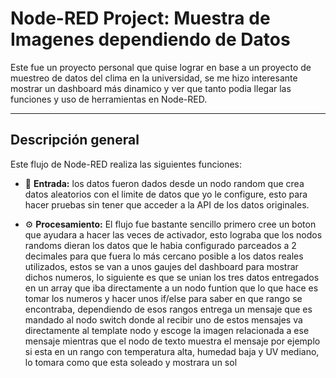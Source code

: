 # Node-RED Project: Muestra de Imagenes dependiendo de Datos

Este fue un proyecto personal que quise lograr en base a un proyecto de muestreo de datos del clima en la universidad, se me hizo interesante mostrar un dashboard más dinamico y ver que tanto podia llegar las funciones y uso de herramientas en Node-RED.

---
## Descripción general

Este flujo de Node-RED realiza las siguientes funciones:
- 📡 **Entrada:** los datos fueron dados desde un nodo random que crea datos aleatorios con el limite de datos que yo le configure, esto para hacer pruebas sin tener que acceder a la API de los datos originales.
   
- ⚙️ **Procesamiento:** El flujo fue bastante sencillo primero cree un boton que ayudara a hacer las veces de activador, esto lograba que los nodos randoms dieran los datos que le habia configurado parceados a 2 decimales para que fuera lo más cercano posible a los datos reales utilizados, estos se van a unos gaujes del dashboard para mostrar dichos numeros, lo siguiente es que se unian los tres datos entregados en un array que iba directamente a un nodo funtion que lo que hace es tomar los numeros y hacer unos if/else para saber en que rango se encontraba, dependiendo de esos rangos entrega un mensaje que es mandado al nodo switch donde al recibir uno de estos mensajes va directamente al template nodo y escoge la imagen relacionada a ese mensaje mientras que el nodo de texto muestra el mensaje por ejemplo si esta en un rango con temperatura alta, humedad baja y UV mediano, lo tomara como que esta soleado y mostrara un sol




